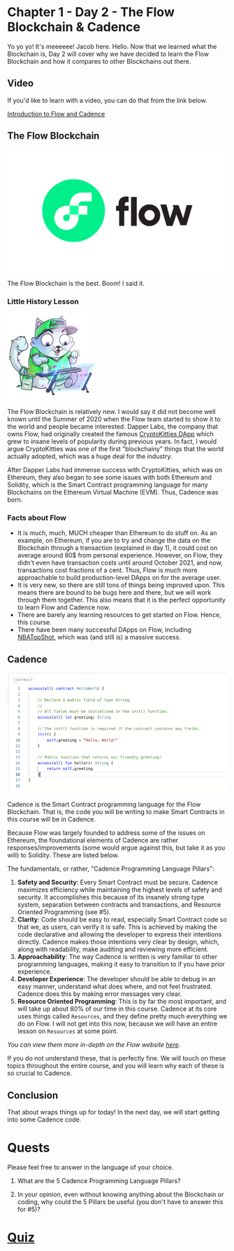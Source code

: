 # Chapter 1 - Day 2 - The Flow Blockchain & Cadence

Yo yo yo! It's meeeeee! Jacob here. Hello. Now that we learned what the Blockchain is, Day 2 will cover why we have decided to learn the Flow Blockchain and how it compares to other Blockchains out there.

## Video

If you'd like to learn with a video, you can do that from the link below.

[Introduction to Flow and Cadence](https://www.youtube.com/watch?v=iVevnipJbHo)

## The Flow Blockchain

<img src="../../images/flowb.png" alt="drawing" width="500"/>

The Flow Blockchain is the best. Boom! I said it.

### Little History Lesson


<img src="../../images/cryptokitty.png" alt="drawing" width="200"/>

The Flow Blockchain is relatively new. I would say it did not become well known until the Summer of 2020 when the Flow team started to show it to the world and people became interested. Dapper Labs, the company that owns Flow, had originally created the famous [CryptoKitties DApp](https://www.cryptokitties.co/) which grew to insane levels of popularity during previous years. In fact, I would argue CryptoKitties was one of the first "blockchainy" things that the world actually adopted, which was a huge deal for the industry. 

After Dapper Labs had immense success with CryptoKitties, which was on Ethereum, they also began to see some issues with both Ethereum and Solidity, which is the Smart Contract programming language for many Blockchains on the Ethereum Virtual Machine (EVM). Thus, Cadence was born.

### Facts about Flow

- It is much, much, MUCH cheaper than Ethereum to do stuff on. As an example, on Ethereum, if you are to try and change the data on the Blockchain through a transaction (explained in day 1), it could cost on average around 80$ from personal experience. However, on Flow, they didn't even have transaction costs until around October 2021, and now, transactions cost fractions of a cent. Thus, Flow is much more approachable to build production-level DApps on for the average user.
- It is very new, so there are still tons of things being improved upon. This means there are bound to be bugs here and there, but we will work through them together. This also means that it is the perfect opportunity to learn Flow and Cadence now.
- There are barely any learning resources to get started on Flow. Hence, this course.
- There have been many successful DApps on Flow, including [NBATopShot](https://nbatopshot.com/), which was (and still is) a massive success.

## Cadence


<img src="../../images/cadence.png" alt="drawing" width="600"/>

Cadence is the Smart Contract programming language for the Flow Blockchain. That is, the code you will be writing to make Smart Contracts in this course will be in Cadence.

Because Flow was largely founded to address some of the issues on Ethereum, the foundational elements of Cadence are rather responses/improvements (some would argue against this, but take it as you will) to Solidity. These are listed below.

The fundamentals, or rather, "Cadence Programming Language Pillars":
1. **Safety and Security**: Every Smart Contract must be secure. Cadence maximizes efficiency while maintaining the highest levels of safety and security. It accomplishes this because of its insanely strong type system, separation between contracts and transactions, and Resource Oriented Programming (see #5).
2. **Clarity**: Code should be easy to read, especially Smart Contract code so that we, as users, can verify it is safe. This is achieved by making the code declarative and allowing the developer to express their intentions directly. Cadence makes those intentions very clear by design, which, along with readability, make auditing and reviewing more efficient.
3. **Approachability**: The way Cadence is written is very familiar to other programming languages, making it easy to transition to if you have prior experience.
4. **Developer Experience**: The developer should be able to debug in an easy manner, understand what does where, and not feel frustrated. Cadence does this by making error messages very clear.
5. **Resource Oriented Programming**: This is by far the most important, and will take up about 80% of our time in this course. Cadence at its core uses things called `Resources`, and they define pretty much everything we do on Flow. I will not get into this now, because we will have an entire lesson on `Resources` at some point.

*You can view them more in-depth on the Flow website [here](https://docs.onflow.org/cadence/#cadences-programming-language-pillars).*

If you do not understand these, that is perfectly fine. We will touch on these topics throughout the entire course, and you will learn why each of these is so crucial to Cadence.

## Conclusion

That about wraps things up for today! In the next day, we will start getting into some Cadence code.

# Quests

Please feel free to answer in the language of your choice.

1. What are the 5 Cadence Programming Language Pillars? 

2. In your opinion, even without knowing anything about the Blockchain or coding, why could the 5 Pillars be useful (you don't have to answer this for #5)?

# <a href="https://forms.gle/RxwXCUrj6kakid529">Quiz</a>
